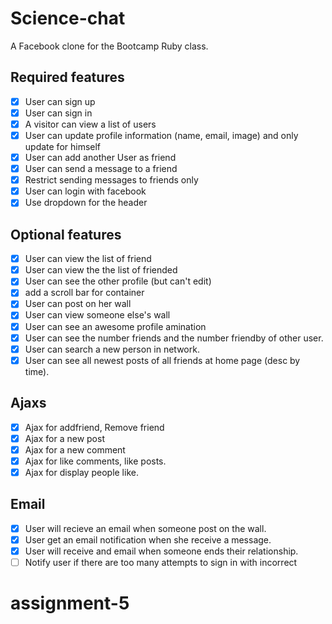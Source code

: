 # Science-chat

A Facebook clone for the Bootcamp Ruby class.


## Required features

- [x] User can sign up
- [x] User can sign in
- [x] A visitor can view a list of users
- [X] User can update profile information (name, email, image) and only update for himself
- [X] User can add another User as friend
- [X] User can send a message to a friend
- [X] Restrict sending messages to friends only
- [X] User can login with facebook
- [x] Use dropdown for the header

## Optional features
- [x] User can view the list of friend
- [x] User can view the the list of friended
- [x] User can see the other profile (but can't edit)
- [x] add a scroll bar for container
- [x] User can post on her wall
- [x] User can view someone else's wall
- [x] User can see an awesome profile amination
- [x] User can see the number friends and the number friendby of other user.
- [x] User can search a new person in network.
- [x] User can see all newest posts of all friends at home page (desc by time).
## Ajaxs
- [x] Ajax for addfriend, Remove friend
- [x] Ajax for a new post
- [x] Ajax for a new comment
- [x] Ajax  for like comments, like posts.
- [x] Ajax for display people like.
## Email
- [x] User will recieve an email when someone post on the wall.
- [x] User get an email notification when she receive a message.
- [x] User will receive and email when someone ends their relationship.
- [ ] Notify user if there are too many attempts to sign in  with incorrect

# assignment-5

